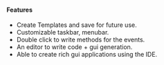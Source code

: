 #### Features
* Create Templates and save for future use.
* Customizable taskbar, menubar.
* Double click to write methods for the events.
* An editor to write code + gui generation.
* Able to create rich gui applications using the IDE.